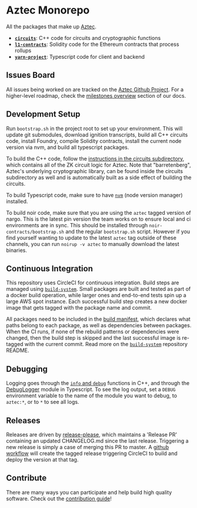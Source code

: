 # Aztec Monorepo

All the packages that make up [Aztec](https://docs.aztec.network/what-is-aztec).

- [**`circuits`**](/circuits): C++ code for circuits and cryptographic functions
- [**`l1-contracts`**](/l1-contracts): Solidity code for the Ethereum contracts that process rollups
- [**`yarn-project`**](/yarn-project): Typescript code for client and backend

## Issues Board

All issues being worked on are tracked on the [Aztec Github Project](https://github.com/orgs/AztecProtocol/projects/22). For a higher-level roadmap, check the [milestones overview](https://docs.aztec.network/aztec/milestones) section of our docs.

## Development Setup

Run `bootstrap.sh` in the project root to set up your environment. This will update git submodules, download ignition transcripts, build all C++ circuits code, install Foundry, compile Solidity contracts, install the current node version via nvm, and build all typescript packages.

To build the C++ code, follow the [instructions in the circuits subdirectory](./circuits/README.md), which contains all of the ZK circuit logic for Aztec. Note that "barretenberg", Aztec's underlying cryptographic library, can be found inside the circuits subdirectory as well and is automatically built as a side effect of building the circuits.

To build Typescript code, make sure to have [`nvm`](https://github.com/nvm-sh/nvm) (node version manager) installed.

To build noir code, make sure that you are using the `aztec` tagged version of nargo. This is the latest pin version the team works on to ensure local and ci environments are in sync. This should be installed through `noir-contracts/bootstrap.sh` and the regular `bootstrap.sh` script. However if you find yourself wanting to update to the latest `aztec` tag outside of these channels, you can run `noirup -v aztec` to manually download the latest binaries.

## Continuous Integration

This repository uses CircleCI for continuous integration. Build steps are managed using [`build-system`](https://github.com/AztecProtocol/build-system). Small packages are built and tested as part of a docker build operation, while larger ones and end-to-end tests spin up a large AWS spot instance. Each successful build step creates a new docker image that gets tagged with the package name and commit.

All packages need to be included in the [build manifest](`build_manifest.json`), which declares what paths belong to each package, as well as dependencies between packages. When the CI runs, if none of the rebuild patterns or dependencies were changed, then the build step is skipped and the last successful image is re-tagged with the current commit. Read more on the [`build-system`](https://github.com/AztecProtocol/build-system) repository README.

## Debugging

Logging goes through the [`info` and `debug`](barretenberg/cpp/src/barretenberg/common/log.hpp) functions in C++, and through the [DebugLogger](yarn-project/foundation/src/log/debug.ts) module in Typescript. To see the log output, set a `DEBUG` environment variable to the name of the module you want to debug, to `aztec:*`, or to `*` to see all logs.

## Releases

Releases are driven by [release-please](https://github.com/googleapis/release-please), which maintains a 'Release PR' containing an updated CHANGELOG.md since the last release. Triggering a new release is simply a case of merging this PR to master. A [github workflow](./.github/workflows/release_please.yml) will create the tagged release triggering CircleCI to build and deploy the version at that tag.

## Contribute

There are many ways you can participate and help build high quality software. Check out the [contribution guide](CONTRIBUTING.md)!
